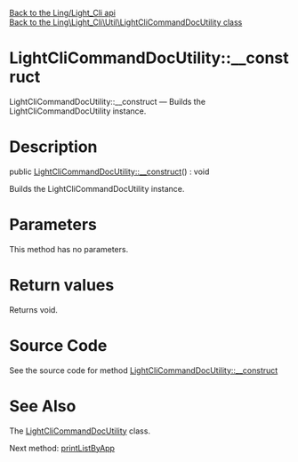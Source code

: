 [Back to the Ling/Light_Cli api](https://github.com/lingtalfi/Light_Cli/blob/master/doc/api/Ling/Light_Cli.md)<br>
[Back to the Ling\Light_Cli\Util\LightCliCommandDocUtility class](https://github.com/lingtalfi/Light_Cli/blob/master/doc/api/Ling/Light_Cli/Util/LightCliCommandDocUtility.md)


LightCliCommandDocUtility::__construct
================



LightCliCommandDocUtility::__construct — Builds the LightCliCommandDocUtility instance.




Description
================


public [LightCliCommandDocUtility::__construct](https://github.com/lingtalfi/Light_Cli/blob/master/doc/api/Ling/Light_Cli/Util/LightCliCommandDocUtility/__construct.md)() : void




Builds the LightCliCommandDocUtility instance.




Parameters
================

This method has no parameters.


Return values
================

Returns void.








Source Code
===========
See the source code for method [LightCliCommandDocUtility::__construct](https://github.com/lingtalfi/Light_Cli/blob/master/Util/LightCliCommandDocUtility.php#L35-L39)


See Also
================

The [LightCliCommandDocUtility](https://github.com/lingtalfi/Light_Cli/blob/master/doc/api/Ling/Light_Cli/Util/LightCliCommandDocUtility.md) class.

Next method: [printListByApp](https://github.com/lingtalfi/Light_Cli/blob/master/doc/api/Ling/Light_Cli/Util/LightCliCommandDocUtility/printListByApp.md)<br>

